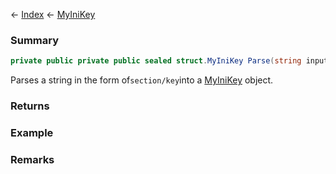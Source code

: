 ← [Index](Api-Index) ← [MyIniKey](VRage.Game.ModAPI.Ingame.Utilities.MyIniKey)

### Summary

```csharp
private public private public sealed struct.MyIniKey Parse(string input)
```

Parses a string in the form of`section/key`into a [MyIniKey](VRage.Game.ModAPI.Ingame.Utilities.MyIniKey) object.

### Returns



### Example

### Remarks

